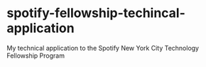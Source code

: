 # spotify-fellowship-techincal-application

My technical application to the Spotify New York City Technology Fellowship Program